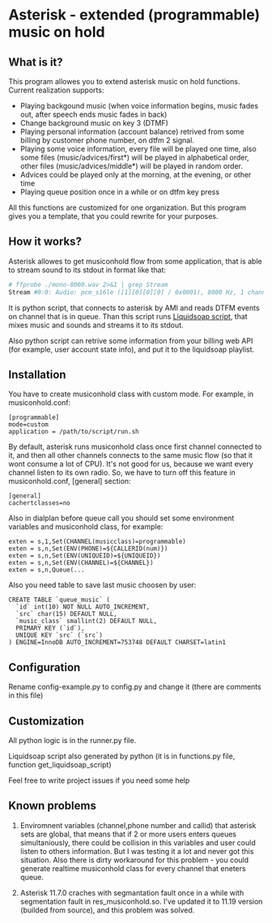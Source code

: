 Asterisk - extended (programmable) music on hold
================================================

What is it?
-----------

This program allowes you to extend asterisk music on hold functions. Current realization supports:
* Playing backgound music (when voice information begins, music fades out, after speech ends music fades in back)
* Change background music on key 3 (DTMF)
* Playing personal information (account balance) retrived from some billing by customer phone number, on dtfm 2 signal.
* Playing some voice information, every file will be played one time, also some files (music/advices/first\*) will be played in alphabetical order, other files (music/advices/middle\*) will be played in random order.
* Advices could be played only at the morning, at the evening, or other time
* Playing queue position once in a while or on dtfm key press

All this functions are customized for one organization. But this program gives you a template, that you could rewrite for your purposes.

How it works?
-------------

Asterisk allowes to get musiconhold flow from some application, that is able to stream sound to its stdout in format like that:
```bash
# ffprobe ./mono-8000.wav 2>&1 | grep Stream
Stream #0:0: Audio: pcm_s16le ([1][0][0][0] / 0x0001), 8000 Hz, 1 channels, s16, 128 kb/s
```

It is python script, that connects to asterisk by AMI and reads DTFM events on channel that is in queue. Than this script runs [Liquidsoap script](http://liquidsoap.fm/), that mixes music and sounds and streams it to its stdout.

Also python script can retrive some information from your billing web API (for example, user account state info), and put it to the liquidsoap playlist.

Installation
------------

You have to create musiconhold class with custom mode. For example, in musiconhold.conf:
```
[programmable]
mode=custom
application = /path/to/script/run.sh
```

By default, asterisk runs musiconhold class once first channel connected to it, and then all other channels connects to the same music flow (so that it wont consume a lot of CPU). It's not good for us, because we want every channel listen to its own radio. So, we have to turn off this feature in musiconhold.conf, [general] section:
```
[general]
cachertclasses=no
```

Also in dialplan before queue call you should set some environment variables and musiconhold class, for example:
```
exten = s,1,Set(CHANNEL(musicclass)=programmable)
exten = s,n,Set(ENV(PHONE)=${CALLERID(num)})
exten = s,n,Set(ENV(UNIQUEID)=${UNIQUEID})
exten = s,n,Set(ENV(CHANNEL)=${CHANNEL})
exten = s,n,Queue(...
```

Also you need table to save last music choosen by user:
```mysql
CREATE TABLE `queue_music` (
  `id` int(10) NOT NULL AUTO_INCREMENT,
  `src` char(15) DEFAULT NULL,
  `music_class` smallint(2) DEFAULT NULL,
  PRIMARY KEY (`id`),
  UNIQUE KEY `src` (`src`)
) ENGINE=InnoDB AUTO_INCREMENT=753748 DEFAULT CHARSET=latin1
```

Configuration
-------------

Rename config-example.py to config.py and change it (there are comments in this file)

Customization
-------------

All python logic is in the runner.py file.

Liquidsoap script also generated by python (it is in functions.py file, function get_liquidsoap_script)

Feel free to write project issues if you need some help

Known problems
--------------

1. Enviromnent variables (channel,phone number and callid) that asterisk sets are global, that means that if 2 or more users enters queues simultaniously, there could be collision in this variables and user could listen to others information. But I was testing it a lot and never got this situation. Also there is dirty workaround for this problem - you could generate realtime musiconhold class for every channel that eneters queue.

2. Asterisk 11.7.0 craches with segmantation fault once in a while with segmentation fault in res_musiconhold.so. I've updated it to 11.19 version (builded from source), and this problem was solved.
